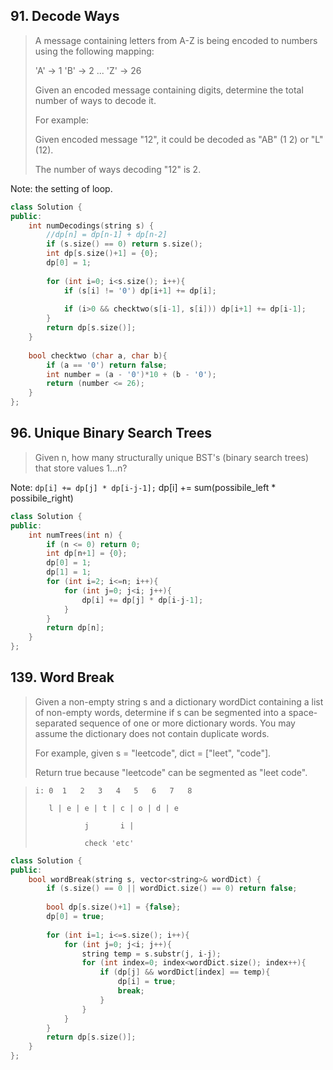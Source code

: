 ## 91. Decode Ways

> A message containing letters from A-Z is being encoded to numbers using the following mapping:
> 
> 'A' -> 1
> 'B' -> 2
> ...
> 'Z' -> 26
> 
> Given an encoded message containing digits, determine the total number of ways to decode it.
> 
> For example:
> 
> Given encoded message "12", it could be decoded as "AB" (1 2) or "L" (12).
> 
> The number of ways decoding "12" is 2.

Note: the setting of loop.

```cpp
class Solution {
public:
    int numDecodings(string s) {
        //dp[n] = dp[n-1] + dp[n-2]
        if (s.size() == 0) return s.size();
        int dp[s.size()+1] = {0};
        dp[0] = 1;
        
        for (int i=0; i<s.size(); i++){
            if (s[i] != '0') dp[i+1] += dp[i];
            
            if (i>0 && checktwo(s[i-1], s[i])) dp[i+1] += dp[i-1];
        }
        return dp[s.size()];
    }
    
    bool checktwo (char a, char b){
        if (a == '0') return false;
        int number = (a - '0')*10 + (b - '0');
        return (number <= 26);
    }
};
```

## 96. Unique Binary Search Trees

> Given n, how many structurally unique BST's (binary search trees) that store values 1...n?

Note: ```dp[i] += dp[j] * dp[i-j-1];``` dp[i] += sum(possibile_left * possibile_right)

```cpp
class Solution {
public:
    int numTrees(int n) {
        if (n <= 0) return 0;
        int dp[n+1] = {0};
        dp[0] = 1;
        dp[1] = 1;
        for (int i=2; i<=n; i++){
            for (int j=0; j<i; j++){
                dp[i] += dp[j] * dp[i-j-1];
            }
        }
        return dp[n];
    }
};
```

## 139. Word Break

> Given a non-empty string s and a dictionary wordDict containing a list of non-empty words, determine if s can be segmented into a space-separated sequence of one or more dictionary words. You may assume the dictionary does not contain duplicate words.
> 
> For example, given
> s = "leetcode",
> dict = ["leet", "code"].
> 
> Return true because "leetcode" can be segmented as "leet code".


> 
>  ```i: 0  1   2   3   4   5   6   7   8```
> 
>        l | e | e | t | c | o | d | e
> 
>                j       i |
> 
>                check 'etc'

```cpp
class Solution {
public:
    bool wordBreak(string s, vector<string>& wordDict) {
        if (s.size() == 0 || wordDict.size() == 0) return false;
        
        bool dp[s.size()+1] = {false};
        dp[0] = true;
        
        for (int i=1; i<=s.size(); i++){
            for (int j=0; j<i; j++){
                string temp = s.substr(j, i-j);
                for (int index=0; index<wordDict.size(); index++){
                    if (dp[j] && wordDict[index] == temp){
                        dp[i] = true;
                        break;
                    }
                }
            }
        }
        return dp[s.size()];
    }
};
```
